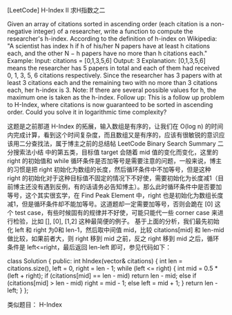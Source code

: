[LeetCode] H-Index II 求H指数之二 

 
Given an array of citations sorted in ascending order (each citation is a non-negative integer) of a researcher, write a function to compute the researcher's h-index.
According to the definition of h-index on Wikipedia: "A scientist has index h if h of his/her N papers have at least h citations each, and the other N − h papers have no more than h citations each."
Example:
Input: citations = [0,1,3,5,6]
Output: 3 
Explanation: [0,1,3,5,6] means the researcher has 5 papers in total and each of them had 
             received 0, 1, 3, 5, 6 citations respectively. 
             Since the researcher has 3 papers with at least 3 citations each and the remaining 
             two with no more than 3 citations each, her h-index is 3.
Note:
If there are several possible values for h, the maximum one is taken as the h-index.
Follow up:
This is a follow up problem to H-Index, where citations is now guaranteed to be sorted in ascending order.
Could you solve it in logarithmic time complexity?
 
这题是之前那道 H-Index 的拓展，输入数组是有序的，让我们在 O(log n) 的时间内完成计算，看到这个时间复杂度，而且数组又是有序的，应该有很敏锐的意识应该用二分查找法，属于博主之前的总结帖 LeetCode Binary Search Summary 二分搜索法小结 中的第五类，目标值 target 会随着 mid 值的变化而变化，这里的 right 的初始值和 while 循环条件是否加等号是需要注意的问题，一般来说，博主的习惯是把 right 初始化为数组的长度，然后循环条件中不加等号，但是这种 right 的初始化对于这种目标值不固定的情况下不好使，需要初始化为长度减1（目前博主还没有遇到反例，有的话请务必告知博主）。那么此时循环条件中是否要加等号，这个其实很玄学，在 Find Peak Element 中，right 也是初始化为数组长度减1，但是循环条件却不能加等号。这道题却一定需要加等号，否则会跪在 [0] 这个 test case，有些时候固有的规律并不好使，可能只能代一些 corner case 来进行检验，比如 [], [0], [1,2] 这种最简便的例子。
基于上面的分析，我们最先初始化 left 和 right 为0和 len-1，然后取中间值 mid，比较 citations[mid] 和 len-mid 做比较，如果前者大，则 right 移到 mid 之前，反之 right 移到 mid 之后，循环条件是 left<=right，最后返回 len-left 即可，参见代码如下：
 

class Solution {
public:
    int hIndex(vector<int>& citations) {
        int len = citations.size(), left = 0, right = len - 1;
        while (left <= right) {
            int mid = 0.5 * (left + right);
            if (citations[mid] == len - mid) return len - mid;
            else if (citations[mid] > len - mid) right = mid - 1;
            else left = mid + 1;
        }
        return len - left;
    }
};

 
类似题目：
H-Index